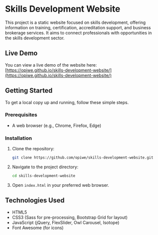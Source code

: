 # Skills Development Website

This project is a static website focused on skills development, offering information on training, certification, accreditation support, and business brokerage services. It aims to connect professionals with opportunities in the skills development sector.

## Live Demo

You can view a live demo of the website here: [https://opiwe.github.io/skills-development-website/](https://opiwe.github.io/skills-development-website/)

## Getting Started

To get a local copy up and running, follow these simple steps.

### Prerequisites

*   A web browser (e.g., Chrome, Firefox, Edge)

### Installation

1.  Clone the repository:
    ```bash
    git clone https://github.com/opiwe/skills-development-website.git
    ```
2.  Navigate to the project directory:
    ```bash
    cd skills-development-website
    ```
3.  Open `index.html` in your preferred web browser.

## Technologies Used

*   HTML5
*   CSS3 (Sass for pre-processing, Bootstrap Grid for layout)
*   JavaScript (jQuery, FlexSlider, Owl Carousel, Isotope)
*   Font Awesome (for icons)


